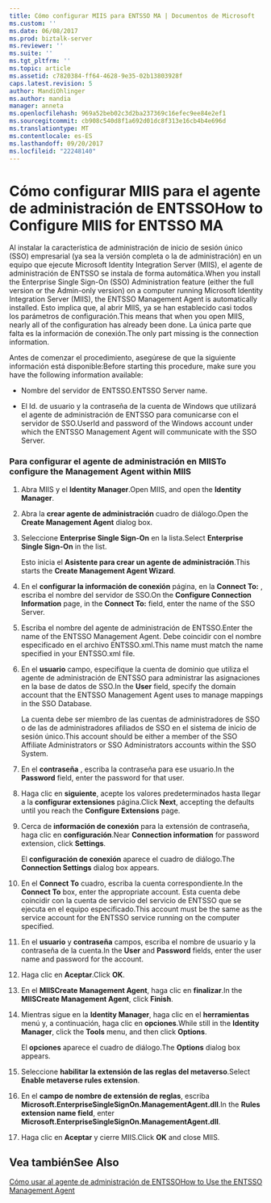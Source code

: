 ```yaml
---
title: Cómo configurar MIIS para ENTSSO MA | Documentos de Microsoft
ms.custom: ''
ms.date: 06/08/2017
ms.prod: biztalk-server
ms.reviewer: ''
ms.suite: ''
ms.tgt_pltfrm: ''
ms.topic: article
ms.assetid: c7820384-ff64-4628-9e35-02b13803928f
caps.latest.revision: 5
author: MandiOhlinger
ms.author: mandia
manager: anneta
ms.openlocfilehash: 969a52beb02c3d2ba237369c16efec9ee84e2ef1
ms.sourcegitcommit: cb908c540d8f1a692d01dc8f313e16cb4b4e696d
ms.translationtype: MT
ms.contentlocale: es-ES
ms.lasthandoff: 09/20/2017
ms.locfileid: "22248140"
---
```

# <a name="how-to-configure-miis-for-entsso-ma"></a><span data-ttu-id="b117b-102">Cómo configurar MIIS para el agente de administración de ENTSSO</span><span class="sxs-lookup"><span data-stu-id="b117b-102">How to Configure MIIS for ENTSSO MA</span></span>
<span data-ttu-id="b117b-103">Al instalar la característica de administración de inicio de sesión único (SSO) empresarial (ya sea la versión completa o la de administración) en un equipo que ejecute Microsoft Identity Integration Server (MIIS), el agente de administración de ENTSSO se instala de forma automática.</span><span class="sxs-lookup"><span data-stu-id="b117b-103">When you install the Enterprise Single Sign-On (SSO) Administration feature (either the full version or the Admin-only version) on a computer running Microsoft Identity Integration Server (MIIS), the ENTSSO Management Agent is automatically installed.</span></span> <span data-ttu-id="b117b-104">Esto implica que, al abrir MIIS, ya se han establecido casi todos los parámetros de configuración.</span><span class="sxs-lookup"><span data-stu-id="b117b-104">This means that when you open MIIS, nearly all of the configuration has already been done.</span></span> <span data-ttu-id="b117b-105">La única parte que falta es la información de conexión.</span><span class="sxs-lookup"><span data-stu-id="b117b-105">The only part missing is the connection information.</span></span>  
  
 <span data-ttu-id="b117b-106">Antes de comenzar el procedimiento, asegúrese de que la siguiente información está disponible:</span><span class="sxs-lookup"><span data-stu-id="b117b-106">Before starting this procedure, make sure you have the following information available:</span></span>  
  
-   <span data-ttu-id="b117b-107">Nombre del servidor de ENTSSO.</span><span class="sxs-lookup"><span data-stu-id="b117b-107">ENTSSO Server name.</span></span>  
  
-   <span data-ttu-id="b117b-108">El Id. de usuario y la contraseña de la cuenta de Windows que utilizará el agente de administración de ENTSSO para comunicarse con el servidor de SSO.</span><span class="sxs-lookup"><span data-stu-id="b117b-108">UserId and password of the Windows account under which the ENTSSO Management Agent will communicate with the SSO Server.</span></span>  
  
### <a name="to-configure-the-management-agent-within-miis"></a><span data-ttu-id="b117b-109">Para configurar el agente de administración en MIIS</span><span class="sxs-lookup"><span data-stu-id="b117b-109">To configure the Management Agent within MIIS</span></span>  
  
1.  <span data-ttu-id="b117b-110">Abra MIIS y el **Identity Manager**.</span><span class="sxs-lookup"><span data-stu-id="b117b-110">Open MIIS, and open the **Identity Manager**.</span></span>  
  
2.  <span data-ttu-id="b117b-111">Abra la **crear agente de administración** cuadro de diálogo.</span><span class="sxs-lookup"><span data-stu-id="b117b-111">Open the **Create Management Agent** dialog box.</span></span>  
  
3.  <span data-ttu-id="b117b-112">Seleccione **Enterprise Single Sign-On** en la lista.</span><span class="sxs-lookup"><span data-stu-id="b117b-112">Select **Enterprise Single Sign-On** in the list.</span></span>  
  
     <span data-ttu-id="b117b-113">Esto inicia el **Asistente para crear un agente de administración**.</span><span class="sxs-lookup"><span data-stu-id="b117b-113">This starts the **Create Management Agent Wizard**.</span></span>  
  
4.  <span data-ttu-id="b117b-114">En el **configurar la información de conexión** página, en la **Connect To:** , escriba el nombre del servidor de SSO.</span><span class="sxs-lookup"><span data-stu-id="b117b-114">On the **Configure Connection Information** page, in the **Connect To:** field, enter the name of the SSO Server.</span></span>  
  
5.  <span data-ttu-id="b117b-115">Escriba el nombre del agente de administración de ENTSSO.</span><span class="sxs-lookup"><span data-stu-id="b117b-115">Enter the name of the ENTSSO Management Agent.</span></span> <span data-ttu-id="b117b-116">Debe coincidir con el nombre especificado en el archivo ENTSSO.xml.</span><span class="sxs-lookup"><span data-stu-id="b117b-116">This name must match the name specified in your ENTSSO.xml file.</span></span>  
  
6.  <span data-ttu-id="b117b-117">En el **usuario** campo, especifique la cuenta de dominio que utiliza el agente de administración de ENTSSO para administrar las asignaciones en la base de datos de SSO.</span><span class="sxs-lookup"><span data-stu-id="b117b-117">In the **User** field, specify the domain account that the ENTSSO Management Agent uses to manage mappings in the SSO Database.</span></span>  
  
     <span data-ttu-id="b117b-118">La cuenta debe ser miembro de las cuentas de administradores de SSO o de las de administradores afiliados de SSO en el sistema de inicio de sesión único.</span><span class="sxs-lookup"><span data-stu-id="b117b-118">This account should be either a member of the SSO Affiliate Administrators or SSO Administrators accounts within the SSO System.</span></span>  
  
7.  <span data-ttu-id="b117b-119">En el **contraseña** , escriba la contraseña para ese usuario.</span><span class="sxs-lookup"><span data-stu-id="b117b-119">In the **Password** field, enter the password for that user.</span></span>  
  
8.  <span data-ttu-id="b117b-120">Haga clic en **siguiente**, acepte los valores predeterminados hasta llegar a la **configurar extensiones** página.</span><span class="sxs-lookup"><span data-stu-id="b117b-120">Click **Next**, accepting the defaults until you reach the **Configure Extensions** page.</span></span>  
  
9. <span data-ttu-id="b117b-121">Cerca de **información de conexión** para la extensión de contraseña, haga clic en **configuración**.</span><span class="sxs-lookup"><span data-stu-id="b117b-121">Near **Connection information** for password extension, click **Settings**.</span></span>  
  
     <span data-ttu-id="b117b-122">El **configuración de conexión** aparece el cuadro de diálogo.</span><span class="sxs-lookup"><span data-stu-id="b117b-122">The **Connection Settings** dialog box appears.</span></span>  
  
10. <span data-ttu-id="b117b-123">En el **Connect To** cuadro, escriba la cuenta correspondiente.</span><span class="sxs-lookup"><span data-stu-id="b117b-123">In the **Connect To** box, enter the appropriate account.</span></span> <span data-ttu-id="b117b-124">Esta cuenta debe coincidir con la cuenta de servicio del servicio de ENTSSO que se ejecuta en el equipo especificado.</span><span class="sxs-lookup"><span data-stu-id="b117b-124">This account must be the same as the service account for the ENTSSO service running on the computer specified.</span></span>  
  
11. <span data-ttu-id="b117b-125">En el **usuario** y **contraseña** campos, escriba el nombre de usuario y la contraseña de la cuenta.</span><span class="sxs-lookup"><span data-stu-id="b117b-125">In the **User** and **Password** fields, enter the user name and password for the account.</span></span>  
  
12. <span data-ttu-id="b117b-126">Haga clic en **Aceptar**.</span><span class="sxs-lookup"><span data-stu-id="b117b-126">Click **OK**.</span></span>  
  
13. <span data-ttu-id="b117b-127">En el **MIISCreate Management Agent**, haga clic en **finalizar**.</span><span class="sxs-lookup"><span data-stu-id="b117b-127">In the **MIISCreate Management Agent**, click **Finish**.</span></span>  
  
14. <span data-ttu-id="b117b-128">Mientras sigue en la **Identity Manager**, haga clic en el **herramientas** menú y, a continuación, haga clic en **opciones**.</span><span class="sxs-lookup"><span data-stu-id="b117b-128">While still in the **Identity Manager**, click the **Tools** menu, and then click **Options**.</span></span>  
  
     <span data-ttu-id="b117b-129">El **opciones** aparece el cuadro de diálogo.</span><span class="sxs-lookup"><span data-stu-id="b117b-129">The **Options** dialog box appears.</span></span>  
  
15. <span data-ttu-id="b117b-130">Seleccione **habilitar la extensión de las reglas del metaverso**.</span><span class="sxs-lookup"><span data-stu-id="b117b-130">Select **Enable metaverse rules extension**.</span></span>  
  
16. <span data-ttu-id="b117b-131">En el **campo de nombre de extensión de reglas**, escriba **Microsoft.EnterpriseSingleSignOn.ManagementAgent.dll**.</span><span class="sxs-lookup"><span data-stu-id="b117b-131">In the **Rules extension name field**, enter **Microsoft.EnterpriseSingleSignOn.ManagementAgent.dll**.</span></span>  
  
17. <span data-ttu-id="b117b-132">Haga clic en **Aceptar** y cierre MIIS.</span><span class="sxs-lookup"><span data-stu-id="b117b-132">Click **OK** and close MIIS.</span></span>  
  
## <a name="see-also"></a><span data-ttu-id="b117b-133">Vea también</span><span class="sxs-lookup"><span data-stu-id="b117b-133">See Also</span></span>  
 [<span data-ttu-id="b117b-134">Cómo usar al agente de administración de ENTSSO</span><span class="sxs-lookup"><span data-stu-id="b117b-134">How to Use the ENTSSO Management Agent</span></span>](../core/how-to-use-the-entsso-management-agent.md)